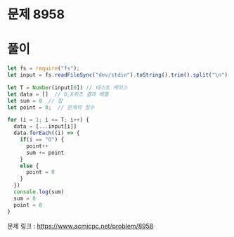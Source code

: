 # 문제 8958


# 풀이

```javascript
let fs = require("fs");
let input = fs.readFileSync("dev/stdin").toString().trim().split("\n")

let T = Number(input[0]) // 테스트 케이스
let data = []  // O,X퀴즈 결과 배열
let sum = 0  // 합
let point = 0;  // 문제의 점수

for (i = 1; i <= T; i++) {
  data = [...input[i]]
  data.forEach((i) => {
    if(i == "O") {
      point++
      sum += point
    }
    else {
      point = 0
    }
  })
  console.log(sum)
  sum = 0
  point = 0
}
```

문제 링크 : https://www.acmicpc.net/problem/8958